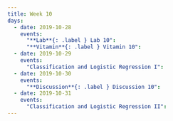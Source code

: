 ```yaml
---
title: Week 10
days:
  - date: 2019-10-28
    events:
      "**Lab**{: .label } Lab 10":
      "**Vitamin**{: .label } Vitamin 10":
  - date: 2019-10-29
    events:
      "Classification and Logistic Regression I":
  - date: 2019-10-30
    events:
      "**Discussion**{: .label } Discussion 10":
  - date: 2019-10-31
    events:
      "Classification and Logistic Regression II":
---
```


